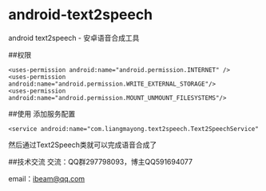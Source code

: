 # android-text2speech
android text2speech - 安卓语音合成工具

##权限
```
<uses-permission android:name="android.permission.INTERNET" />
<uses-permission android:name="android.permission.WRITE_EXTERNAL_STORAGE"/>
<uses-permission android:name="android.permission.MOUNT_UNMOUNT_FILESYSTEMS"/>
```
##使用
添加服务配置
```
<service android:name="com.liangmayong.text2speech.Text2SpeechService"
```
然后通过Text2Speech类就可以完成语音合成了

##技术交流
交流：QQ群297798093，博主QQ591694077

email：ibeam@qq.com

